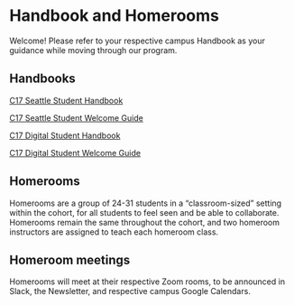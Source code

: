 # Handbook and Homerooms

Welcome! Please refer to your respective campus Handbook as your guidance while moving through our program.

## Handbooks

[C17 Seattle Student Handbook](https://drive.google.com/file/d/1toLoFaTIMTtSj4f_YE9MWtRYZjKNM-Zw/view?usp=sharing)

[C17 Seattle Student Welcome Guide](https://drive.google.com/file/d/1GK56ZwsfemhhGK4ucFjVQlSLJtIEypX-/view?usp=sharing)

[C17 Digital Student Handbook](https://drive.google.com/file/d/1LytwwCEDSPcK3pQaRIFEUDmupHUIqW5v/view?usp=sharing)

[C17 Digital Student Welcome Guide](https://drive.google.com/file/d/1hr-T3_EUVHMMIQtyRXCX4gAdvtyDsqiq/view?usp=sharing)

## Homerooms

Homerooms are a group of 24-31 students in a “classroom-sized” setting within the cohort, for all students to feel seen and be able to collaborate. Homerooms remain the same throughout the cohort, and two homeroom instructors are assigned to teach each homeroom class. 

## Homeroom meetings

Homerooms will meet at their respective Zoom rooms, to be announced in Slack, the Newsletter, and respective campus Google Calendars.
